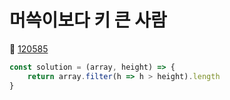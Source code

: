 # 머쓱이보다 키 큰 사람
🔗 <a href="https://school.programmers.co.kr/learn/courses/30/lessons/120585">120585</a>

```javascript
const solution = (array, height) => {
    return array.filter(h => h > height).length
}
```
